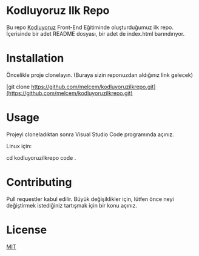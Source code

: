 # Kodluyoruz Ilk Repo
Bu repo [Kodluyoruz](https://www.kodluyoruz.org/) Front-End Eğitiminde oluşturduğumuz ilk repo. İçerisinde bir adet README dosyası, bir adet de index.html barındırıyor.

# Installation
Öncelikle proje clonelayın. (Buraya sizin reponuzdan aldığınız link gelecek)

[git clone https://github.com/melcem/kodluyoruzilkrepo.git](https://github.com/melcem/kodluyoruzilkrepo.git)

# Usage
Projeyi cloneladıktan sonra Visual Studio Code programında açınız.

Linux için:

  cd kodluyoruzilkrepo
  code .

# Contributing
Pull requestler kabul edilir. Büyük değişiklikler için, lütfen önce neyi değiştirmek istediğiniz tartışmak için bir konu açınız.

# License
[MIT](https://choosealicense.com/licenses/mit/)
